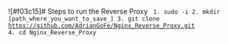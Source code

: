 ![#f03c15]# Steps to run the Reverse Proxy
<code> 1. sudo -i
2. mkdir [path_where_you_want_to_save_]
3. git clone https://github.com/AdrianGoFe/Nginx_Reverse_Proxy.git
4. cd Nginx_Reverse_Proxy
</code>
